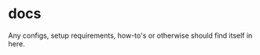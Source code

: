 # docs
Any configs, setup requirements, how-to's or otherwise should find itself in here.














